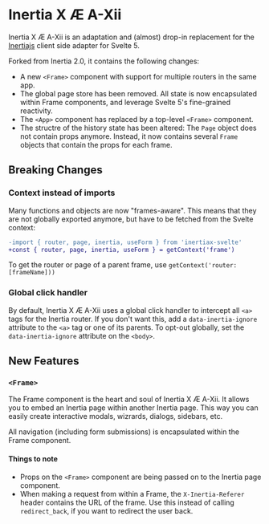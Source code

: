 # Inertia X Æ A-Xii

Inertia X Æ A-Xii is an adaptation and (almost) drop-in replacement for the [Inertiajs](https://inertiajs.com) client side adapter for Svelte 5.

Forked from Inertia 2.0, it contains the following changes:

* A new `<Frame>` component with support for multiple routers in the same app.
* The global page store has been removed. All state is now encapsulated within Frame components, and leverage Svelte 5's fine-grained reactivity.
* The `<App>` component has replaced by a top-level `<Frame>` component.
* The structre of the history state has been altered: The `Page` object does not contain props anymore. Instead, it now contains several `Frame` objects that contain the props for each frame.

## Breaking Changes

### Context instead of imports

Many functions and objects are now "frames-aware". This means that they are not globally exported anymore, but have to be fetched from the Svelte context:

```diff
-import { router, page, inertia, useForm } from 'inertiax-svelte'
+const { router, page, inertia, useForm } = getContext('frame')
```

To get the router or page of a parent frame, use `getContext('router:[frameName]))`

### Global click handler

By default, Inertia X Æ A-Xii uses a global click handler to intercept all `<a>` tags for the Inertia router. If you don't want this, add a `data-inertia-ignore` attribute to the `<a>` tag or one of its parents. To opt-out globally, set the `data-inertia-ignore` attribute on the `<body>`.

## New Features

### `<Frame>`

The Frame component is the heart and soul of Inertia X Æ A-Xii. It allows you to embed an Inertia page within another Inertia page. This way you can easily create interactive modals, wizrards, dialogs, sidebars, etc.

All navigation (including form submissions) is encapsulated within the Frame component.

#### Things to note

* Props on the `<Frame>` component are being passed on to the Inertia page component.
* When making a request from within a Frame, the `X-Inertia-Referer` header contains the URL of the frame. Use this instead of calling `redirect_back`, if you want to redirect the user back.
